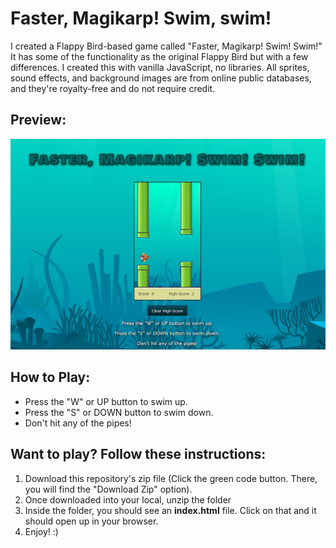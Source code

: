 # Faster, Magikarp! Swim, swim!

I created a Flappy Bird-based game called "Faster, Magikarp! Swim! Swim!" It has some of the functionality 
as the original Flappy Bird but with a few differences. I created this with vanilla JavaScript,
no libraries. All sprites, sound effects, and background images are from online public databases,
and they're royalty-free and do not require credit.

## Preview:
![plot](FasterMargikarpScreengrab.jpg)

## How to Play:
* Press the "W" or UP button to swim up.
* Press the "S" or DOWN button to swim down.
* Don't hit any of the pipes!

## Want to play? Follow these instructions:
1. Download this repository's zip file (Click the green code button. There, you will find the "Download Zip" option).
2. Once downloaded into your local, unzip the folder
3. Inside the folder, you should see an **index.html** file. Click on that and it should open up in your browser.
4. Enjoy! :)
